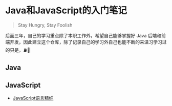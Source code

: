# Java和JavaScript的入门笔记
> Stay Hungry, Stay Foolish

后面三年，自己的学习重点除了本职工作外，希望自己能够掌握好 Java 后端和前端开发，因此建立这个仓库，除了记录自己的学习外自己也能不断的来温习学习过的只是，⛽️💪


## Java



## JavaScript

* [JavaScript语言精纯](https://github.com/DMW-wzhw/blog/blob/master/js/JavaScrip语言精粹.md)
